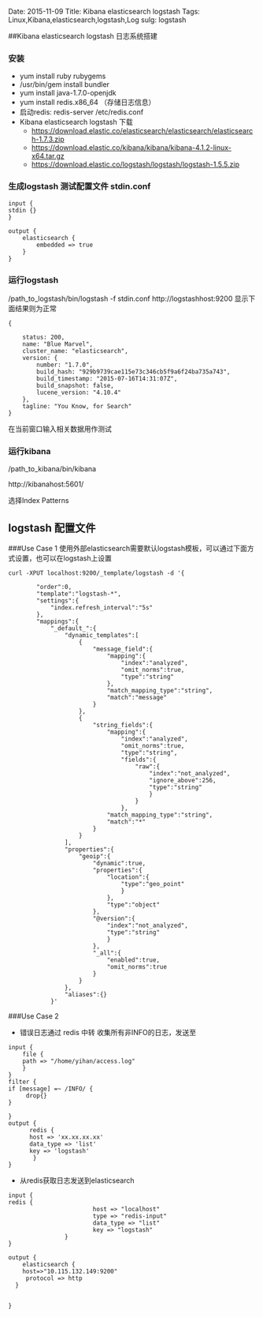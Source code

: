 Date: 2015-11-09
Title: Kibana elasticsearch logstash
Tags: Linux,Kibana,elasticsearch,logstash,Log
sulg: logstash

##Kibana elasticsearch logstash 日志系统搭建

### 安装
- yum install ruby rubygems
- /usr/bin/gem install bundler 
- yum install java-1.7.0-openjdk
- yum install redis.x86_64   （存储日志信息）
- 启动redis: redis-server /etc/redis.conf
- Kibana elasticsearch logstash 下载
	- https://download.elastic.co/elasticsearch/elasticsearch/elasticsearch-1.7.3.zip
	- https://download.elastic.co/kibana/kibana/kibana-4.1.2-linux-x64.tar.gz
	- https://download.elastic.co/logstash/logstash/logstash-1.5.5.zip


### 生成logstash 测试配置文件 stdin.conf
```
input {
stdin {}
}
 
output { 
    elasticsearch { 
 		embedded => true 
	}
} 

```

### 运行logstash
/path_to_logstash/bin/logstash -f stdin.conf
http://logstashhost:9200
显示下面结果则为正常
```
{

    status: 200,
    name: "Blue Marvel",
    cluster_name: "elasticsearch",
    version: {
        number: "1.7.0",
        build_hash: "929b9739cae115e73c346cb5f9a6f24ba735a743",
        build_timestamp: "2015-07-16T14:31:07Z",
        build_snapshot: false,
        lucene_version: "4.10.4"
    },
    tagline: "You Know, for Search"
}
```

在当前窗口输入相关数据用作测试

### 运行kibana
/path_to_kibana/bin/kibana

http://kibanahost:5601/ 

选择Index Patterns


## logstash 配置文件

###Use Case 1
使用外部elasticsearch需要默认logstash模板，可以通过下面方式设置，也可以在logstash上设置
```
curl -XPUT localhost:9200/_template/logstash -d '{
    
        "order":0,
        "template":"logstash-*",
        "settings":{
            "index.refresh_interval":"5s"
        },
        "mappings":{
            "_default_":{
                "dynamic_templates":[
                    {
                        "message_field":{
                            "mapping":{
                                "index":"analyzed",
                                "omit_norms":true,
                                "type":"string"
                            },
                            "match_mapping_type":"string",
                            "match":"message"
                        }
                    },
                    {
                        "string_fields":{
                            "mapping":{
                                "index":"analyzed",
                                "omit_norms":true,
                                "type":"string",
                                "fields":{
                                    "raw":{
                                        "index":"not_analyzed",
                                        "ignore_above":256,
                                        "type":"string"
                                        }
                                    }
                                },
                            "match_mapping_type":"string",
                            "match":"*"
                        }
                    }
                ],
                "properties":{
                    "geoip":{
                        "dynamic":true,
                        "properties":{
                            "location":{
                                "type":"geo_point"
                                }
                            },
                            "type":"object"
                        },
                        "@version":{
                            "index":"not_analyzed",
                            "type":"string"
                            }
                        },
                        "_all":{
                            "enabled":true,
                            "omit_norms":true
                        }
                    }
                },
                "aliases":{}
            }'
```
###Use Case 2

- 错误日志通过 redis 中转
收集所有非INFO的日志，发送至
```
input { 
    file { 
    path => "/home/yihan/access.log" 
    } 
} 
filter { 
if [message] =~ /INFO/ {
     drop{}
}

} 
output { 
      redis { 
      host => 'xx.xx.xx.xx' 
      data_type => 'list' 
      key => 'logstash' 
       } 
} 

```

- 从redis获取日志发送到elasticsearch
```
input {
redis {
                        host => "localhost"
                        type => "redis-input"
                        data_type => "list"
                        key => "logstash"
                }
}  

output {
    elasticsearch {
    host=>"10.115.132.149:9200"
     protocol => http
  }


}

```

